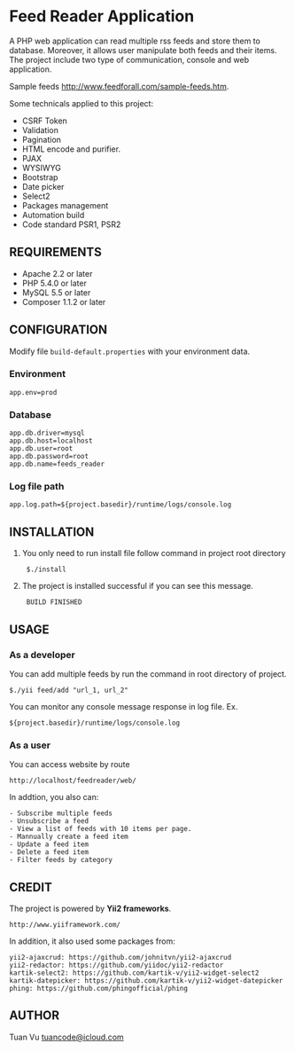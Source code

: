 Feed Reader Application
============================

A PHP web application can read multiple rss feeds and store them to database. Moreover, it allows user manipulate both feeds and their items. The project include two type of communication, console and web application.

Sample feeds http://www.feedforall.com/sample-feeds.htm. 

Some technicals applied to this project:
- CSRF Token
- Validation
- Pagination
- HTML encode and purifier.
- PJAX
- WYSIWYG
- Bootstrap
- Date picker
- Select2
- Packages management
- Automation build
- Code standard PSR1, PSR2

REQUIREMENTS
------------
- Apache 2.2 or later
- PHP 5.4.0 or later
- MySQL 5.5 or later
- Composer 1.1.2 or later

CONFIGURATION
-------------
Modify file `build-default.properties` with your environment data.

### Environment

    app.env=prod

### Database

    app.db.driver=mysql
    app.db.host=localhost
    app.db.user=root
    app.db.password=root
    app.db.name=feeds_reader

### Log file path

    app.log.path=${project.basedir}/runtime/logs/console.log

INSTALLATION
------------
1. You only need to run install file follow command in project root directory

        $./install

2. The project is installed successful if you can see this message.

        BUILD FINISHED

USAGE
-----
### As a developer

You can add multiple feeds by run the command in root directory of project.

    $./yii feed/add "url_1, url_2"

You can monitor any console message response in log file. Ex.

    ${project.basedir}/runtime/logs/console.log
### As a user

You can access website by route

    http://localhost/feedreader/web/

In addtion, you also can:

    - Subscribe multiple feeds
    - Unsubscribe a feed
    - View a list of feeds with 10 items per page.
    - Mannually create a feed item
    - Update a feed item
    - Delete a feed item
    - Filter feeds by category

CREDIT
------
The project is powered by **Yii2 frameworks**.

    http://www.yiiframework.com/

In addition, it also used some packages from:

    yii2-ajaxcrud: https://github.com/johnitvn/yii2-ajaxcrud
    yii2-redactor: https://github.com/yiidoc/yii2-redactor
    kartik-select2: https://github.com/kartik-v/yii2-widget-select2
    kartik-datepicker: https://github.com/kartik-v/yii2-widget-datepicker
    phing: https://github.com/phingofficial/phing

AUTHOR
------
Tuan Vu tuancode@icloud.com

